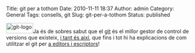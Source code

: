 Title: git per a tothom
Date: 2010-11-11 18:37
Author: admin
Category: General
Tags: consells, git
Slug: git-per-a-tothom
Status: published

[<img src="http://gil.badall.net/wp-content/uploads/2009/03/git-logo.png" title="git-logo" class="alignright size-full wp-image-540" width="73" height="28" />](http://gil.badall.net/wp-content/uploads/2009/03/git-logo.png)Ja és de sobres sabut que el [git](http://git-scm.com/ "Pàgina web del git") és el millor gestor de control de versions que existeix, [i tant és així](http://whygitisbetterthanx.com/ "Pàgina web de comparació entre diversos programes de control de versió"), que fins i tot hi ha explicacions de com utilitzar el git per [a editors i escriptors](http://www.alistapart.com/articles/get-started-with-git/ "Git per a editors i escriptors")!
